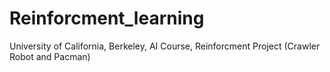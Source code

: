 # Reinforcment_learning
University of California, Berkeley, AI Course, Reinforcment Project (Crawler Robot and Pacman)
